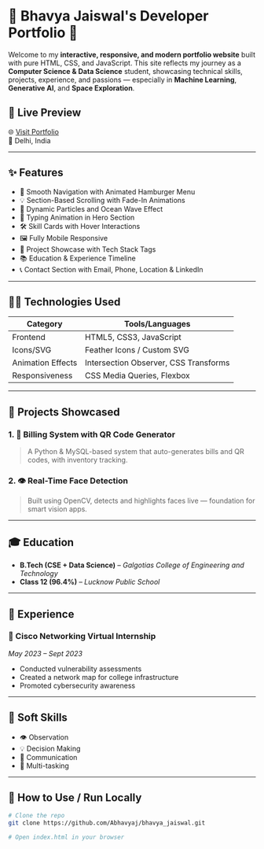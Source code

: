 # 🚀 Bhavya Jaiswal's Developer Portfolio 🌌

Welcome to my **interactive, responsive, and modern portfolio website** built with pure HTML, CSS, and JavaScript. This site reflects my journey as a **Computer Science & Data Science** student, showcasing technical skills, projects, experience, and passions — especially in **Machine Learning**, **Generative AI**, and **Space Exploration**.

## 🔗 Live Preview

🌐 [Visit Portfolio](https://abhavyaj.github.io/bhavya_jaiswal/)  
📍 Delhi, India

---

## ✨ Features

- 🎯 Smooth Navigation with Animated Hamburger Menu
- 💡 Section-Based Scrolling with Fade-In Animations
- 🎨 Dynamic Particles and Ocean Wave Effect
- 🧠 Typing Animation in Hero Section
- 🛠️ Skill Cards with Hover Interactions
- 🖼️ Fully Mobile Responsive
- 🧩 Project Showcase with Tech Stack Tags
- 📚 Education & Experience Timeline
- 📞 Contact Section with Email, Phone, Location & LinkedIn


---

## 🧑‍💻 Technologies Used

| Category            | Tools/Languages                          |
|---------------------|------------------------------------------|
| Frontend            | HTML5, CSS3, JavaScript                  |
| Icons/SVG           | Feather Icons / Custom SVG               |
| Animation Effects   | Intersection Observer, CSS Transforms    |
| Responsiveness      | CSS Media Queries, Flexbox               |

---

## 📂 Projects Showcased

### 1. 🧾 **Billing System with QR Code Generator**
> A Python & MySQL-based system that auto-generates bills and QR codes, with inventory tracking.

### 2. 👁️ **Real-Time Face Detection**
> Built using OpenCV, detects and highlights faces live — foundation for smart vision apps.

---

## 🎓 Education

- **B.Tech (CSE + Data Science)** – *Galgotias College of Engineering and Technology*
- **Class 12 (96.4%)** – *Lucknow Public School*

---

## 💼 Experience

### 🔐 Cisco Networking Virtual Internship  
*May 2023 – Sept 2023*  
- Conducted vulnerability assessments  
- Created a network map for college infrastructure  
- Promoted cybersecurity awareness

---

## 💬 Soft Skills

- 👁️ Observation
- 💡 Decision Making
- 💬 Communication
- 🎯 Multi-tasking

---

## 🌟 How to Use / Run Locally

```bash
# Clone the repo
git clone https://github.com/Abhavyaj/bhavya_jaiswal.git

# Open index.html in your browser


